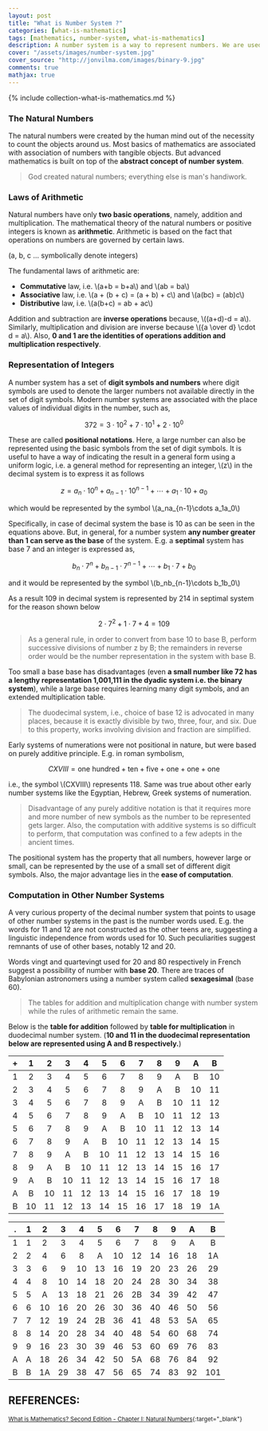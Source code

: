 ```yaml
---
layout: post
title: "What is Number System ?"
categories: [what-is-mathematics]
tags: [mathematics, number-system, what-is-mathematics]
description: A number system is a way to represent numbers. We are used to using the base-10 number system, which is also called decimal.
cover: "/assets/images/number-system.jpg"
cover_source: "http://jonvilma.com/images/binary-9.jpg"
comments: true
mathjax: true
---
```


{% include collection-what-is-mathematics.md %}

### The Natural Numbers

The natural numbers were created by the human mind out of the necessity to count the objects around us. Most basics of mathematics are associated with association of numbers with tangible objects. But advanced mathematics is built on top of the **abstract concept of number system**.

> God created natural numbers; everything else is man's handiwork.

### Laws of Arithmetic

Natural numbers have only **two basic operations**, namely, addition and multiplication. The mathematical theory of the natural numbers or positive integers is known as **arithmetic**. Arithmetic is based on the fact that operations on numbers are governed by certain laws.

(a, b, c ... symbolically denote integers)

The fundamental laws of arithmetic are:

* **Commutative** law, i.e. \\(a+b = b+a\\) and \\(ab = ba\\)
* **Associative** law, i.e. \\(a + (b + c) = (a + b) + c\\) and \\(a(bc) = (ab)c\\)
* **Distributive** law, i.e. \\(a(b+c) = ab + ac\\)

Addition and subtraction are **inverse operations** because, \\((a+d)-d = a\\). Similarly, multiplication and division are inverse because \\({a \over d} \cdot d = a\\). Also, **0 and 1 are the identities of operations addition and multiplication respectively**.

### Representation of Integers

A number system has a set of **digit symbols and numbers** where digit symbols are used to denote the larger numbers not available directly in the set of digit symbols. Modern number systems are associated with the place values of individual digits in the number, such as,

$$ 372 = 3 \cdot 10^2 + 7 \cdot 10^1 + 2 \cdot 10^0$$

These are called **positional notations**. Here, a large number can also be represented using the basic symbols from the set of digit symbols. It is useful to have a way of indicating the result in a general form using a uniform logic, i.e. a general method for representing an integer, \\(z\\) in the decimal system is to express it as follows

$$z = a_n \cdot 10^n + a_{n-1} \cdot 10^{n-1} + \cdots + a_1 \cdot 10 + a_0$$

which would be represented by the symbol \\(a_na_{n-1}\cdots a_1a_0\\)

Specifically, in case of decimal system the base is 10 as can be seen in the equations above. But, in general, for a number system **any number greater than 1 can serve as the base** of the system. E.g. a **septimal** system has base 7 and an integer is expressed as,

$$b_n \cdot 7^n + b_{n-1} \cdot 7^{n-1} + \cdots + b_1 \cdot 7 + b_0$$

and it would be represented by the symbol \\(b_nb_{n-1}\cdots b_1b_0\\)

As a result 109 in decimal system is represented by 214 in septimal system for the reason shown below 

$$2 \cdot 7^2 + 1 \cdot 7 + 4 = 109$$

> As a general rule, in order to convert from base 10 to base B, perform successive divisions of number z by B; the remainders in reverse order would be the number representation in the system with base B.

Too small a base base has disadvantages (even **a small number like 72 has a lengthy representation 1,001,111 in the dyadic system i.e. the binary system**), while a large base requires learning many digit symbols, and an extended multiplication table. 

> The duodecimal system, i.e., choice of base 12 is advocated in many places, because it is exactly divisible by two, three, four, and six. Due to this property, works involving division and fraction are simplified.

Early systems of numerations were not positional in nature, but were based on purely additive principle. E.g. in roman symbolism, 

$$CXVIII = \text{one hundred} + \text{ten} + \text{five} + \text{one} + \text{one} + \text{one}$$

i.e., the symbol \\(CXVIII\\) represents 118. Same was true about other early number systems like the Egyptian, Hebrew, Greek systems of numeration.

> Disadvantage of any purely additive notation is that it requires more and more number of new symbols as the number to be represented gets larger. Also, the computation with additive systems is so difficult to perform, that computation was confined to a few adepts in the ancient times.

The positional system has the property that all numbers, however large or small, can be represented by the use of a small set of different digit symbols. Also, the major advantage lies in the **ease of computation**.

### Computation in Other Number Systems

A very curious property of the decimal number system that points to usage of other number systems in the past is the number words used. E.g. the words for 11 and 12 are not constructed as the other teens are, suggesting a linguistic independence from words used for 10. Such peculiarities suggest remnants of use of other bases, notably 12 and 20.

Words vingt and quartevingt used for 20 and 80 respectively in French suggest a possibility of number with **base 20**. There are traces of Babylonian astronomers using a number system called **sexagesimal** (base 60).

> The tables for addition and multiplication change with number system while the rules of arithmetic remain the same.

Below is the **table for addition** followed by **table for multiplication** in duodecimal number system. (**10 and 11 in the duodecimal representation below are represented using A and B respectively.**)

| + | 1 | 2 | 3 | 4 | 5 | 6 | 7 | 8 | 9 | A | B |
|:-:|:-:|:-:|:-:|:-:|:-:|:-:|:-:|:-:|:-:|:-:|:-:|
| 1 | 2 | 3 | 4 | 5 | 6 | 7 | 8 | 9 | A | B | 10 |
| 2 | 3 | 4 | 5 | 6 | 7 | 8 | 9 | A | B | 10 | 11 |
| 3 | 4 | 5 | 6 | 7 | 8 | 9 | A | B | 10 | 11 | 12 |
| 4 | 5 | 6 | 7 | 8 | 9 | A | B | 10 | 11 | 12 | 13 |
| 5 | 6 | 7 | 8 | 9 | A | B | 10 | 11 | 12 | 13 | 14 |
| 6 | 7 | 8 | 9 | A | B | 10 | 11 | 12 | 13 | 14 | 15 |
| 7 | 8 | 9 | A | B | 10 | 11 | 12 | 13 | 14 | 15 | 16 |
| 8 | 9 | A | B | 10 | 11 | 12 | 13 | 14 | 15 | 16 | 17 |
| 9 | A | B | 10 | 11 | 12 | 13 | 14 | 15 | 16 | 17 | 18 |
| A | B | 10 | 11 | 12 | 13 | 14 | 15 | 16 | 17 | 18 | 19 |
| B | 10 | 11 | 12 | 13 | 14 | 15 | 16 | 17 | 18 | 19 | 1A | 

| . | 1 | 2 | 3 | 4 | 5 | 6 | 7 | 8 | 9 | A | B |
|:-:|:-:|:-:|:-:|:-:|:-:|:-:|:-:|:-:|:-:|:-:|:-:|
| 1 | 1 | 2 | 3 | 4 | 5 | 6 | 7 | 8 | 9 | A | B |
| 2 | 2 | 4 | 6 | 8 | A | 10 | 12 | 14 | 16 | 18 | 1A |
| 3 | 3 | 6 | 9 | 10 | 13 | 16 | 19 | 20 | 23 | 26 | 29 |
| 4 | 4 | 8 | 10 | 14 | 18 | 20 | 24 | 28 | 30 | 34 | 38 |
| 5 | 5 | A | 13 | 18 | 21 | 26 | 2B | 34 | 39 | 42 | 47 |
| 6 | 6 | 10 | 16 | 20 | 26 | 30 | 36 | 40 | 46 | 50 | 56 |
| 7 | 7 | 12 | 19 | 24 | 2B | 36 | 41 | 48 | 53 | 5A | 65 |
| 8 | 8 | 14 | 20 | 28 | 34 | 40 | 48 | 54 | 60 | 68 | 74 |
| 9 | 9 | 16 | 23 | 30 | 39 | 46 | 53 | 60 | 69 | 76 | 83 |
| A | A | 18 | 26 | 34 | 42 | 50 | 5A | 68 | 76 | 84 | 92 |
| B | B | 1A | 29 | 38 | 47 | 56 | 65 | 74 | 83 | 92 | 101 | 

## REFERENCES:

<small>[What is Mathematics? Second Edition - Chapter I: Natural Numbers](https://drive.google.com/open?id=0BxedRvE84NXkSy1sdzJKNDlHZGM){:target="_blank"}</small>